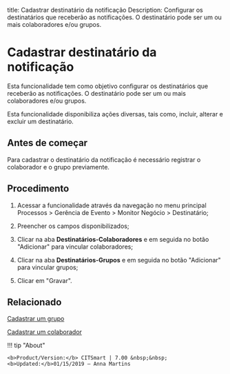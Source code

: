 title: Cadastrar destinatário da notificação
Description: Configurar os destinatários que receberão as notificações. O destinatário pode ser um ou mais colaboradores e/ou grupos.
# Cadastrar destinatário da notificação

Esta funcionalidade tem como objetivo configurar os destinatários que
receberão as notificações. O destinatário pode ser um ou mais colaboradores
e/ou grupos.

Esta funcionalidade disponibiliza ações diversas, tais como, incluir, alterar e
excluir um destinatário.

Antes de começar
--------------------

Para cadastrar o destinatário da notificação é necessário registrar o
colaborador e o grupo previamente.

Procedimento
----------------

1.  Acessar a funcionalidade através da navegação no menu principal Processos \>
    Gerência de Evento \> Monitor Negócio \> Destinatário;

2.  Preencher os campos disponibilizados;

3.  Clicar na aba **Destinatários-Colaboradores** e em seguida no botão "Adicionar" para vincular colaboradores;

4.  Clicar na aba **Destinatários-Grupos** e em seguida no botão "Adicionar" para vincular grupos;

5.  Clicar em "Gravar".


Relacionado
-----------

[Cadastrar um grupo](/pt-br/citsmart-7/initial-settings/access-settings/user/register-groups.html)

[Cadastrar um colaborador](/pt-br/citsmart-7/initial-settings/access-settings/user/register-employee.html)


!!! tip "About"

    <b>Product/Version:</b> CITSmart | 7.00 &nbsp;&nbsp;
    <b>Updated:</b>01/15/2019 – Anna Martins
